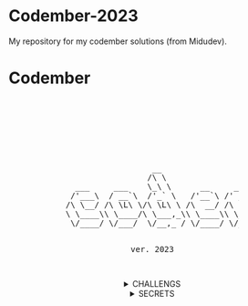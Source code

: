 # Codember-2023
My repository for my codember solutions (from Midudev).

# Codember

<div style="background-image: url('https://img.freepik.com/foto-gratis/gradiente-gris-negro-falta-definicion-llanura-lujo-abstracta-utilizado-como-pared-estudio-fondo-exhibir-sus-productos_1258-63638.jpg'); background-size: cover; padding: 100px; text-align: center;">
<pre>
                  __                         __
                 /\ \                       /\ \
  ___     ___    \_\ \      __     ___ ___  \ \ \____     __    _ __
 /'___\  / __`\  /'_` \   /'__`\ /' __` __`\ \ \ '__`\  /'__`\ /\`'__\
/\ \__/ /\ \L\ \/\ \L\ \ /\  __/ /\ \/\ \/\ \ \ \ \L\ \/\  __/ \ \ \/
\ \____\\ \____/\ \___,_\\ \____\\ \_\ \_\ \_\ \ \_,__/\ \____\ \ \_\
 \/____/ \/___/  \/__,_ / \/____/ \/_/\/_/\/_/  \/___/  \/____/  \/_/
				
 ver. 2023




</pre>
<details>
<summary>CHALLENGS</summary>

- [CHALLENG_1](https://github.com/Pereirooo/Codember-2023-/blob/main/ContarPalabras.c)
- [CHALLENG 2](https://github.com/Pereirooo/Codember-2023/blob/main/MiniCompiler/main.c)
</details>
<details>
<summary>SECRETS</summary>

#### 1) Last-Name

- La persona oculta es el CEO de una gran empresa de hosting (empieza por V)-
- `name`No es lo mismo que `last-name`.

<!-- $ submit RAUCH -->

#### 2)🗓️ the-special-date 

- Mira el correo con el comando `mail`.
- Si deseas leer un email emplea `mail <id>`.
- Y no te equivoques!! fecha: YYYY-MM-DD.

<!-- $ submit 2023-12-01 -->


#### 3)🕹️ HotKeys

- `Triángulo, R2, Izquierda, L1, X, Derecha, Triángulo, Abajo, Cuadrado, L1, L1, L1` y de repente tienes todas las armas y munición infinita en el GTA
- Los secretcommands siempre estuvieron presentes en muchos juegos, entre ellos el tetris...
- Serás capaz de adivinar el correcto?

<!-- $ submit Up Up Down Down Left Right Left Right b a -->

#### 4)🎊 Fiesta!!

- `CHANGELOG.txt`, nunca está de más ver que nos trae la nueva versión
- Una fiesta sin confetti no es una fiesta
- El que es perseverante siempre alcanza sus objetivos.

<!-- $ confetti --Varias veces -->

#### 5)🪄 Magia
- `CHANGELOG.txt` si aún no lo has leído va siendo hora.
- No eres un verdadero mago si antes de sacar el conejo de la chistera no dices una palabra...
- (Todo junto y en minúsculas)

<!-- $ submit itsmagic -->

#### 6)🔮 Adivina Adivinanza

- Revisa el correo si aún no lo has hecho `mail`.
- Si quieres leer uno: `mail <id>`
- Respuesta: `submit <respuesta>`

<!-- $ submit html -->

</details>

